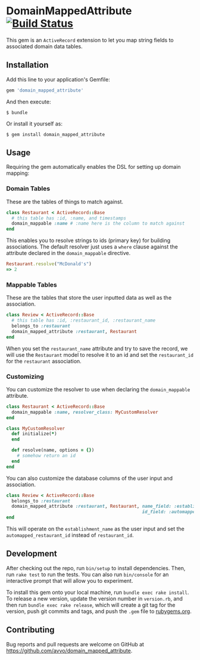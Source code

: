 # DomainMappedAttribute [![Build Status](https://travis-ci.org/avvo/domain_mapped_attribute.svg?branch=master)](https://travis-ci.org/avvo/domain_mapped_attribute)

This gem is an `ActiveRecord` extension to let you map string fields to associated domain data tables.

## Installation

Add this line to your application's Gemfile:

```ruby
gem 'domain_mapped_attribute'
```

And then execute:

    $ bundle

Or install it yourself as:

    $ gem install domain_mapped_attribute

## Usage

Requiring the gem automatically enables the DSL for setting up domain mapping:

### Domain Tables

These are the tables of things to match against.

```ruby
class Restaurant < ActiveRecord::Base
  # this table has :id, :name, and timestamps
  domain_mappable :name # :name here is the column to match against
end
```

This enables you to resolve strings to ids (primary key) for building associations. The default resolver just uses a `where` clause against the attribute declared in the `domain_mappable` directive.

```ruby
Restaurant.resolve("McDonald's")
=> 2
```

### Mappable Tables

These are the tables that store the user inputted data as well as the association.

```ruby
class Review < ActiveRecord::Base
  # this table has :id, :restaurant_id, :restaurant_name
  belongs_to :restaurant
  domain_mapped_attribute :restaurant, Restaurant
end
```

When you set the `restaurant_name` attribute and try to save the record, we will use the `Restaurant` model to resolve it to an id and set the `restaurant_id` for the `restaurant` association.

### Customizing

You can customize the resolver to use when declaring the `domain_mappable` attribute.

```ruby
class Restaurant < ActiveRecord::Base
  domain_mappable :name, resolver_class: MyCustomResolver
end

class MyCustomResolver
  def initialize(*)
  end

  def resolve(name, options = {})
    # somehow return an id
  end
end
```

You can also customize the database columns of the user input and association.

```ruby
class Review < ActiveRecord::Base
  belongs_to :restaurant
  domain_mapped_attribute :restaurant, Restaurant, name_field: :establishment_name
                                                   id_field: :automapped_restaurant_id
end
```

This will operate on the `establishment_name` as the user input and set the `automapped_restaurant_id` instead of `restaurant_id`.

## Development

After checking out the repo, run `bin/setup` to install dependencies. Then, run `rake test` to run the tests. You can also run `bin/console` for an interactive prompt that will allow you to experiment.

To install this gem onto your local machine, run `bundle exec rake install`. To release a new version, update the version number in `version.rb`, and then run `bundle exec rake release`, which will create a git tag for the version, push git commits and tags, and push the `.gem` file to [rubygems.org](https://rubygems.org).

## Contributing

Bug reports and pull requests are welcome on GitHub at https://github.com/avvo/domain_mapped_attribute.
